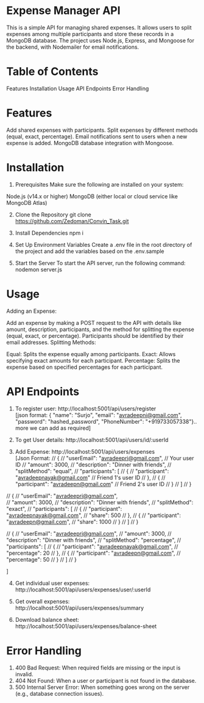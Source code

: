 # Expense Manager API
This is a simple API for managing shared expenses. It allows users to split expenses among multiple participants and store these records in a MongoDB database. The project uses Node.js, Express, and Mongoose for the backend, with Nodemailer for email notifications.

# Table of Contents
Features
Installation
Usage
API Endpoints
Error Handling

# Features
Add shared expenses with participants.
Split expenses by different methods (equal, exact, percentage).
Email notifications sent to users when a new expense is added.
MongoDB database integration with Mongoose.


# Installation
1. Prerequisites
Make sure the following are installed on your system:

Node.js (v14.x or higher)
MongoDB (either local or cloud service like MongoDB Atlas)

2. Clone the Repository
git clone https://github.com/Zedoman/Convin_Task.git

3. Install Dependencies
npm i

4. Set Up Environment Variables
Create a .env file in the root directory of the project and add the variables based on the .env.sample

5. Start the Server
To start the API server, run the following command:
nodemon server.js


# Usage
Adding an Expense:

Add an expense by making a POST request to the API with details like amount, description, participants, and the method for splitting the expense (equal, exact, or percentage).
Participants should be identified by their email addresses.
Splitting Methods:

Equal: Splits the expense equally among participants.
Exact: Allows specifying exact amounts for each participant.
Percentage: Splits the expense based on specified percentages for each participant.


# API Endpoints
1. To register user: 
http://localhost:5001/api/users/register <br>
[json format: {
  "name": "Surjo",
  "email": "avradeepni@gmail.com",
  "password": "hashed_password",
  "PhoneNumber": "+919733057338"}.. more we can add as required]

2. To get User details: 
http://localhost:5001/api/users/id/:userId

3. Add Expense: 
http://localhost:5001/api/users/expenses <br>
[Json Format: // {
//   "userEmail": "avradeepri@gmail.com",  // Your user ID
//   "amount": 3000,
//   "description": "Dinner with friends",
//   "splitMethod": "equal",
//   "participants": [
//     {
//       "participant": "avradeepnayak@gmail.com"  // Friend 1's user ID
//     },
//     {
//       "participant": "avradeepn@gmail.com"  // Friend 2's user ID
//     }
//   ]
// }


// {
//   "userEmail": "avradeepri@gmail.com",  
//   "amount": 3000,
//   "description": "Dinner with friends",
//   "splitMethod": "exact",
//   "participants": [
//       {
//         "participant": "avradeepnayak@gmail.com",
//         "share": 500
//       },
//       {
//         "participant": "avradeepn@gmail.com",
//         "share": 1000
//       }
//   ]
// }


// {
//   "userEmail": "avradeepri@gmail.com",
//   "amount": 3000,
//   "description": "Dinner with friends",
//   "splitMethod": "percentage",
//   "participants": [
//     {
//       "participant": "avradeepnayak@gmail.com",
//       "percentage": 20
//     },
//     {
//       "participant": "avradeepn@gmail.com",
//       "percentage": 50
//     }
//   ]
// }

]

4. Get individual user expenses: 
http://localhost:5001/api/users/expenses/user/:userId

5. Get overall expenses:
http://localhost:5001/api/users/expenses/summary

6. Download balance sheet: 
http://localhost:5001/api/users/expenses/balance-sheet


# Error Handling
1. 400 Bad Request: When required fields are missing or the input is invalid.
2. 404 Not Found: When a user or participant is not found in the database.
3. 500 Internal Server Error: When something goes wrong on the server (e.g., database connection issues).
